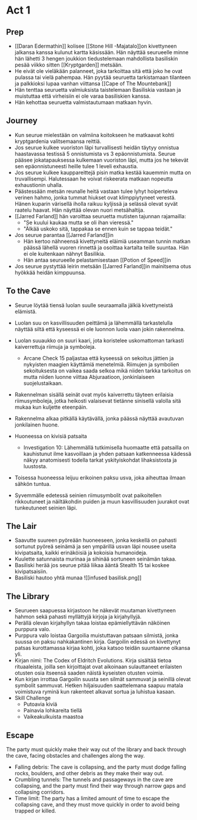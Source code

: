 # Act 1

## Prep
- [[Daran Edermathin]] kolisee [[Stone Hill -Majatalo]]on kivettyneen jalkansa kanssa kulunut kartta käsissään. Hän näyttää seurueelle minne hän lähetti 3 hengen joukkion tiedustelemaan mahdollista basiliskin pesää viikko sitten [[Kryptgarden]] metsään.
- He eivät ole vieläkään palanneet, joka tarkoittaa sitä että joko he ovat pulassa tai vielä pahempaa. Hän pyytää seuruetta tarkistamaan tilanteen ja palkkioksi lupaa vanhan viittansa [[Cape of The Mountebank]]
- Hän tenttaa seuruetta valmiuksista taistelemaan Basiliskia vastaan ja muistuttaa että virheisiin ei ole varaa basiliskien kanssa.
- Hän kehottaa seuruetta valmistautumaan matkaan hyvin.

## Journey
- Kun seurue mielestään on valmiina koitokseen he matkaavat kohti kryptgardenia valitsemaansa reittiä.
- Jos seurue kulkee vuoriston läpi turvallisesti heidän täytyy onnistua haastavassa testissä 5 onnistumista vs 3 epäonnistumista. Seurue pääsee jokatapauksessa kulkemaan vuoriston läpi, mutta jos he tekevät sen epäonnistuneesti heille tulee 1 leveli exhaustia.
- Jos seurue kulkee kauppareittejä pisin matka kestää kauemmin mutta on truvallisempi. Halutessaan he voivat riskeerata matkaan nopeutta exhaustionin uhalla.
- Päästessään metsän reunalle heitä vastaan tulee lyhyt hoiperteleva verinen hahmo, jonka tummat hiukset ovat klimppiytyneet verestä. Hänen kuparin värisellä iholla raikuu kyljissä ja selässä olevat syvät raatelu haavat. Hän näyttää olevan nuori metsähaltija.
- [[Jarred Farland]] hän varoittaa seuruetta mutisten tajunnan rajamailla: 
	- "Se kuului kaukaa mutta se oli ihan vieressä."
	- "Älkää uskoko sitä, tappakaa se ennen kuin se tappaa teidät."
- Jos seurue parantaa [[Jarred Farland]]in 
	- Hän kertoo nähneensä kivettyneitä eläimiä useamman tunnin matkan päässä lähellä vuoren rinnettä ja osoittaa kartalta teille suuntaa. Hän ei ole kuitenkaan nähnyt Basilikia.
	- Hän antaa seurueelle pelastamisestaan [[Potion of Speed]]in
- Jos seurue pystyttää leirin metsään [[Jarred Farland]]in mainitsema otus hyökkää heidän kimppuunsa.


## To the Cave
- Seurue löytää tiensä luolan suulle seuraamalla jälkiä kivettyneistä elämistä.
- Luolan suu on kasvillisuuden peittämä ja lähemmällä tarkastelulla näyttää siltä että kyseessä ei ole luonnon luola vaan jokin rakennelma.
- Luolan suuaukko on suuri kaari, jota koristelee uskomattoman tarkasti kaiverrettuja riimuja ja symboleja. 
	- Arcane Check 15 paljastaa että kyseessä on sekoitus jättien ja nykyisten maagien käyttämiä menetelmiä. Riimujen ja symbolien sekoituksesta on vaikea saada selkoa mikä niiden tarkka tarkoitus on mutta niiden luonne viittaa Abjuraatioon, jonkinlaiseen suojelustaikaan.
- Rakennelman sisällä seinät ovat myös kaiverrettu täyteen erilaisia riimusymboleja, jotka heikosti valaisevat tietänne sinisellä valolla sitä mukaa kun kuljette eteenpäin.

- Rakennelma alkaa pitkällä käytävällä, jonka päässä näyttää avautuvan jonkilainen huone.
- Huoneessa on kivisiä patsaita 
	- Investigation 10: Lähemmällä tutkimisella huomaatte että patsailla on kauhistunut ilme kasvoillaan ja yhden patsaan katkenneessa kädessä näkyy anatomisesti todella tarkat yskityiskohdat lihaksistosta ja luustosta.

- Toisessa huoneessa leijuu erikoinen paksu usva, joka aiheuttaa ilmaan sähkön tuntua. 
- Syvemmälle edetessä seinien riimusymbolit ovat paikoitellen rikkoutuneet ja näiltäkohdin puiden ja muun kasvillisuuden juurakot ovat tunkeutuneet seinien läpi.

## The Lair
- Saavutte suureen pyöreään huoneeseen, jonka keskellä on pahasti sortunut pyöreä seinämä ja sen ympärillä usvan läpi nousee useita kivipatsaita, kaikki erinäköisiä ja kokoisia humanoideja. 
- Kuulette satunnaista murinaa ja sihinää sortuneen seinämän takaa.
- Basiliski herää jos seurue pitää liikaa ääntä Stealth 15 tai koskee kivipatsaisiin.
- Basiliski hautoo yhtä munaa
![[infused basilisk.png]]

## The Library
- Seurueen saapuessa kirjastoon he näkevät muutaman kivettyneen hahmon sekä pahasti myllättyjä kirjoja ja kirjahyllyjä.
- Perällä olevan kirjahyllyn takaa loistaa epämiellyttävän näköinen purppura valo.
- Purppura valo loistaa Gargoilia muistuttavan patsaan silmistä, jonka suussa on paksu nahkakantinen kirja. Gargoilin edessä on kivettynyt patsas kurottamassa kirjaa kohti, joka katsoo teidän suuntaanne olkansa yli.
- Kirjan nimi: The Codex of Eldritch Evolutions. Kirja sisältää tietoa rituaaleista, joilla sen kirjoittajat ovat aikoinaan sulauttaneet erilaisten otusten osia itseensä saaden näistä kyseisten otusten voimia.
- Kun kirjan irrottaa Gargoilin suusta sen silmät sammuvat ja seinillä olevat symbolit sammuvat. Hetken hiljaisuuden saattelemana saapuu matala voimistuva ryminä kun rakenteet alkavat sortua ja luhistua kasaan.
- Skill Challenge
	- Putoavia kiviä
	- Painavia lohkareita tiellä
	- Vaikeakulkuista maastoa
## Escape
The party must quickly make their way out of the library and back through the cave, facing obstacles and challenges along the way.
- Falling debris: The cave is collapsing, and the party must dodge falling rocks, boulders, and other debris as they make their way out.
- Crumbling tunnels: The tunnels and passageways in the cave are collapsing, and the party must find their way through narrow gaps and collapsing corridors.
- Time limit: The party has a limited amount of time to escape the collapsing cave, and they must move quickly in order to avoid being trapped or killed.